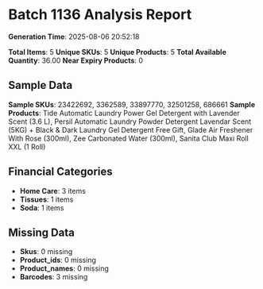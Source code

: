 # Batch 1136 Analysis Report

**Generation Time**: 2025-08-06 20:52:18

**Total Items**: 5
**Unique SKUs**: 5
**Unique Products**: 5
**Total Available Quantity**: 36.00
**Near Expiry Products**: 0

## Sample Data
**Sample SKUs**: 23422692, 3362589, 33897770, 32501258, 686661
**Sample Products**: Tide Automatic Laundry Power Gel Detergent with Lavender Scent (3.6 L), Persil Automatic Laundry Powder Detergent Lavendar Scent (5KG) + Black & Dark Laundry Gel Detergent Free Gift, Glade Air Freshener With Rose (300ml), Zee Carbonated Water (300ml), Sanita Club Maxi Roll XXL (1 Roll)

## Financial Categories
- **Home Care**: 3 items
- **Tissues**: 1 items
- **Soda**: 1 items

## Missing Data
- **Skus**: 0 missing
- **Product_ids**: 0 missing
- **Product_names**: 0 missing
- **Barcodes**: 3 missing
